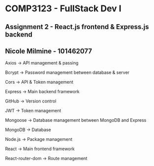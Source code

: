 # COMP3123 - FullStack Dev I
## Assignment 2 - React.js frontend & Express.js backend 

## Nicole Milmine - 101462077

Axios -> API management & passing 

Bcrypt -> Password management between database & server

Cors -> API & Token management

Express -> Main backend framework 

GitHub -> Version control

JWT -> Token management 

Mongoose -> Database management between MongoDB and Express

MongoDB -> Database 

Node.js -> Package management 

React -> Main frontend framework 

React-router-dom -> Route management 
